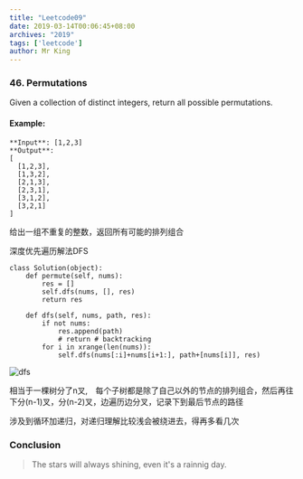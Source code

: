 ```yaml
---
title: "Leetcode09"
date: 2019-03-14T00:06:45+08:00
archives: "2019"
tags: ['leetcode']
author: Mr King
---
```


### 46. Permutations

Given a collection of distinct integers, return all possible permutations.

#### Example:
```
**Input**: [1,2,3]
**Output**:
[
  [1,2,3],
  [1,3,2],
  [2,1,3],
  [2,3,1],
  [3,1,2],
  [3,2,1]
]
```

给出一组不重复的整数，返回所有可能的排列组合

深度优先遍历解法DFS
```
class Solution(object):
    def permute(self, nums):
        res = []
        self.dfs(nums, [], res)
        return res

    def dfs(self, nums, path, res):
        if not nums:
            res.append(path)
            # return # backtracking
        for i in xrange(len(nums)):
            self.dfs(nums[:i]+nums[i+1:], path+[nums[i]], res)

```

![dfs](https://hurryking.github.io/img/BackTracking.jpg)

相当于一棵树分了n叉,　每个子树都是除了自己以外的节点的排列组合，然后再往下分(n-1)叉，分(n-2)叉，边遍历边分叉，记录下到最后节点的路径

涉及到循环加递归，对递归理解比较浅会被绕进去，得再多看几次

### Conclusion

>The stars will always shining, even it's a rainnig day.